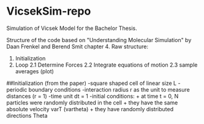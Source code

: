 # VicsekSim-repo
Simulation of Vicsek Model for the Bachelor Thesis.

Structure of the code based on "Understanding Molecular Simulation" by Daan Frenkel and Berend Smit chapter 4.
Raw structure:
1. Initialization
2. Loop 
    2.1 Determine Forces 
    2.2 Integrate equations of motion 
    2.3 sample averages (plot)

##Initialization (from the paper)
-square shaped cell of linear size L
-periodic boundary conditions
-interaction radius r as the unit to measure distances (r = 1)
-time unit dt = 1
-initial conditions:
    + at time t = 0, N particles were randomly distributed in the cell 
    + they have the same absolute velocity varT (vartheta)
    + they have randomly distributed directions Theta 
